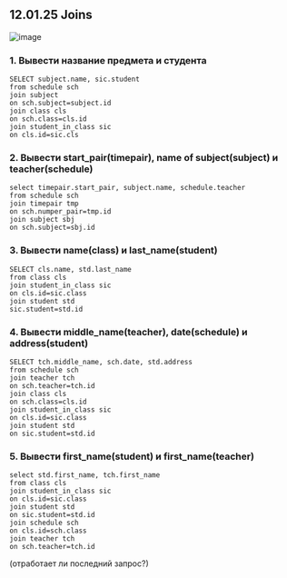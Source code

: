 ## 12.01.25 Joins
![image](https://github.com/user-attachments/assets/c2ad2986-bfbe-4ef6-9ba4-178fd3ee68ac)

### 1. Вывести название предмета и студента
```
SELECT subject.name, sic.student 
from schedule sch
join subject
on sch.subject=subject.id
join class cls
on sch.class=cls.id
join student_in_class sic
on cls.id=sic.cls
```
### 2. Вывести start_pair(timepair), name of subject(subject) и teacher(schedule)
```
select timepair.start_pair, subject.name, schedule.teacher
from schedule sch
join timepair tmp
on sch.numper_pair=tmp.id
join subject sbj
on sch.subject=sbj.id
```
### 3. Вывести name(class) и last_name(student)
```
SELECT cls.name, std.last_name
from class cls
join student_in_class sic
on cls.id=sic.class
join student std
sic.student=std.id
```
### 4. Вывести middle_name(teacher), date(schedule) и address(student)
```
SELECT tch.middle_name, sch.date, std.address
from schedule sch
join teacher tch
on sch.teacher=tch.id
join class cls
on sch.class=cls.id
join student_in_class sic
on cls.id=sic.class
join student std
on sic.student=std.id
```
### 5. Вывести first_name(student) и first_name(teacher)
```
select std.first_name, tch.first_name
from class cls
join student_in_class sic
on cls.id=sic.class
join student std
on sic.student=std.id
join schedule sch
on cls.id=sch.class
join teacher tch
on sch.teacher=tch.id
```
(отработает ли последний запрос?)
